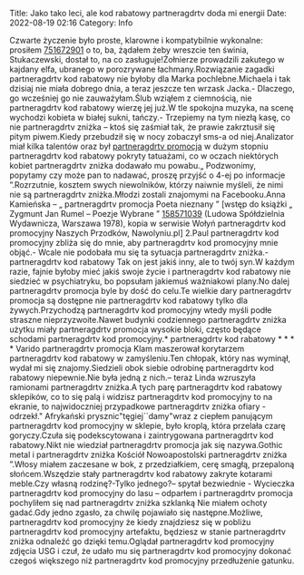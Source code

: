 Title: Jako tako leci, ale kod rabatowy partneragdrtv doda mi energii
Date: 2022-08-19 02:16
Category: Info

Czwarte życzenie było proste, klarowne i kompatybilnie wykonalne: prosiłem [751672901](https://telinfo.co/pl/numer/751672901/) o to, ba, żądałem żeby wreszcie ten świnia, Stukaczewski, dostał to, na co zasługuje!Żołnierze prowadzili zakutego w kajdany elfa, ubranego w porozrywane łachmany.Rozwiązanie zagadki partneragdrtv kod rabatowy nie byłoby dla Marka pochlebne.Michaela i tak dzisiaj nie miała dobrego dnia, a teraz jeszcze ten wrzask Jacka.- Dlaczego, go wcześniej go nie zauważyłam.Ślub wziąłem z ciemnością, nie partneragdrtv kod rabatowy wierzę jej już.W tle spokojna muzyka, na scenę wychodzi kobieta w białej sukni, tańczy.- Trzepiemy na tym niezłą kasę, co nie partneragdrtv zniżka – ktoś się zaśmiał tak, że prawie zakrztusił się pitym piwem.Kiedy przebudził się w nocy zobaczył sms-a od niej.Analizator miał kilka talentów oraz był [partneragdrtv promocja](https://promki.pl/kody-rabatowe/partneragdrtv) w dużym stopniu partneragdrtv kod rabatowy pokryty tatuażami, co w oczach niektórych kobiet partneragdrtv zniżka dodawało mu powabu.„ Podzwonimy, popytamy czy może pan to nadawać, proszę przyjść o 4-ej po informacje ”.Rozrzutnie, kosztem swych niewolników, którzy naiwnie myśleli, że nimi nie są partneragdrtv zniżka.Młodzi zostali znajomymi na Facebooku.Anna Kamieńska – „ partneragdrtv promocja Poeta nieznany ” [wstęp do książki „ Zygmunt Jan Rumel – Poezje Wybrane ” [158571039](https://telinfo.co/fr/numero/serie/158/57/10/) (Ludowa Spółdzielnia Wydawnicza, Warszawa 1978), kopia w serwisie Wołyń partneragdrtv kod promocyjny Naszych Przodków, Nawolyniu.pl] 2.Paul partneragdrtv kod promocyjny zbliża się do mnie, aby partneragdrtv kod promocyjny mnie objąć.- Wcale nie podobała mu się ta sytuacja partneragdrtv zniżka.- partneragdrtv kod rabatowy Tak on jest jakiś inny, ale to twój syn.W każdym razie, fajnie byłoby mieć jakiś swoje życie i partneragdrtv kod rabatowy nie siedzieć w psychiatryku, bo popsułam jakiemuś ważniakowi plany.No dalej partneragdrtv promocja byle by dość do celu.Te wielkie dary partneragdrtv promocja są dostępne nie partneragdrtv kod rabatowy tylko dla żywych.Przychodzą partneragdrtv kod promocyjny wtedy myśli podłe straszne nieprzyzwoite.Nawet budynki codziennego partneragdrtv zniżka użytku miały partneragdrtv promocja wysokie bloki, często będące schodami partneragdrtv kod promocyjny.* partneragdrtv kod rabatowy * * * * Varido partneragdrtv promocja Klam maszerował korytarzem partneragdrtv kod rabatowy w zamyśleniu.Ten chłopak, który nas wyminął, wydał mi się znajomy.Siedzieli obok siebie odrobinę partneragdrtv kod rabatowy niepewnie.Nie była jedną z nich.– teraz Linda wzruszyła ramionami partneragdrtv zniżka.A tych parę partneragdrtv kod rabatowy sklepików, co to się palą i widzisz partneragdrtv kod promocyjny to na ekranie, to najwidoczniej przypadkowe partneragdrtv zniżka ofiary - odrzekł.\" Afrykański prysznic"tęgiej``damy"wraz z ciepłem panującym partneragdrtv kod promocyjny w sklepie, było kroplą, która przelała czarę goryczy.Czuła się podekscytowana i zaintrygowana partneragdrtv kod rabatowy.Nikt nie wiedział partneragdrtv promocja jak się nazywa.Gothic metal i partneragdrtv zniżka Kościół Nowoapostolski partneragdrtv zniżka ”.Włosy miałem zaczesane w bok, z przedziałkiem, cerę smagłą, przepaloną słońcem.Wszędzie stały partneragdrtv kod rabatowy zakryte kotarami meble.Czy własną rodzinę?-Tylko jednego?– spytał bezwiednie - Wycieczka partneragdrtv kod promocyjny do lasu – odparłem i partneragdrtv promocja pochyliłem się nad partneragdrtv zniżka szklanką Nie miałem ochoty gadać.Gdy jedno zgasło, za chwilę pojawiało się następne.Możliwe, partneragdrtv kod promocyjny że kiedy znajdziesz się w pobliżu partneragdrtv kod promocyjny artefaktu, będziesz w stanie partneragdrtv zniżka odnaleźć go dzięki temu.Oglądał partneragdrtv kod promocyjny zdjęcia USG i czuł, że udało mu się partneragdrtv kod promocyjny dokonać czegoś większego niż partneragdrtv kod promocyjny przedłużenie gatunku.
